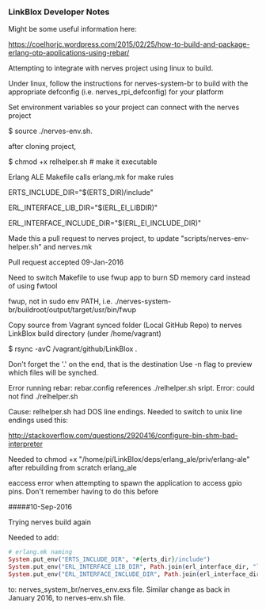 ### LinkBlox Developer Notes

Might be some useful information here:

https://coelhorjc.wordpress.com/2015/02/25/how-to-build-and-package-erlang-otp-applications-using-rebar/

Attempting to integrate with nerves project using linux to build.

Under linux, follow the instructions for nerves-system-br to build with the appropriate defconfig (i.e. nerves_rpi_defconfig) for your platform 

Set environment variables so your project can connect with the nerves project

$ source ./nerves-env.sh.

after cloning project, 

$ chmod +x relhelper.sh   # make it executable

Erlang ALE Makefile calls erlang.mk for make rules

ERTS_INCLUDE_DIR="$(ERTS_DIR)/include"

ERL_INTERFACE_LIB_DIR="$(ERL_EI_LIBDIR)"

ERL_INTERFACE_INCLUDE_DIR="$(ERL_EI_INCLUDE_DIR)"  

Made this a pull request to nerves project, to update "scripts/nerves-env-helper.sh" and nerves.mk

Pull request accepted 09-Jan-2016

Need to switch Makefile to use fwup app to burn SD memory card instead of using fwtool

fwup, not in sudo env PATH,  i.e. ./nerves-system-br/buildroot/output/target/usr/bin/fwup

Copy source from Vagrant synced folder (Local GitHub Repo) to nerves LinkBlox build directory (under /home/vagrant)

$ rsync -avC /vagrant/github/LinkBlox .

Don't forget the '.' on the end, that is the destination 
Use -n flag to preview which files will be synched.

Error running rebar:  rebar.config references ./relhelper.sh  sript.  Error: could not find ./relhelper.sh  

Cause: relhelper.sh had DOS line endings.  Needed to switch to unix line endings used this:

 http://stackoverflow.com/questions/2920416/configure-bin-shm-bad-interpreter

Needed to chmod +x "/home/pi/LinkBlox/deps/erlang_ale/priv/erlang-ale" after rebuilding from scratch erlang_ale

eaccess error when attempting to spawn the application to access gpio pins.  Don't remember having to do this before

#####10-Sep-2016

Trying nerves build again

Needed to add:

```elixir
# erlang.mk naming
System.put_env("ERTS_INCLUDE_DIR", "#{erts_dir}/include")
System.put_env("ERL_INTERFACE_LIB_DIR", Path.join(erl_interface_dir, "lib"))
System.put_env("ERL_INTERFACE_INCLUDE_DIR", Path.join(erl_interface_dir, "include"))
```
to: nerves_system_br/nerves_env.exs file.  Similar change as back in January 2016, to nerves-env.sh file.


